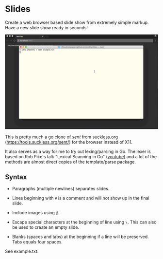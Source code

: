 # Slides

Create a web browser based slide show from extremely simple markup. Have a new slide show ready in seconds!

![Slides](./slides.gif)

This is pretty much a go clone of *sent* from suckless.org (https://tools.suckless.org/sent/) for the browser instead of X11.

It also serves as a way for me to try out lexing/parsing in Go. The lexer is based on Rob Pike's talk "Lexical Scanning in Go" ([youtube](https://www.youtube.com/watch?v=HxaD_trXwRE)) and a lot of the methods are almost direct copies of the template/parse package.

## Syntax

- Paragraphs (multiple newlines) separates slides.

- Lines beginning with `#` is a comment and will not show up in the final slide.

- Include images using `@`.

- Escape special characters at the beginning of line using `\`. This can also be used to create an empty slide.

- Blanks (spaces and tabs) at the beginning if a line will be preserved. Tabs equals four spaces.

See example.txt.
